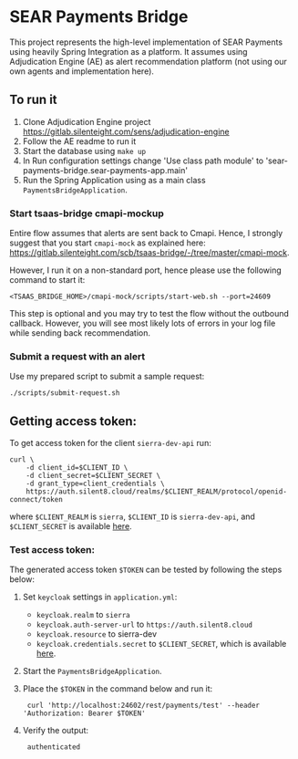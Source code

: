 # SEAR Payments Bridge

This project represents the high-level implementation of SEAR Payments using heavily Spring Integration as a platform. It assumes using Adjudication Engine (AE) as alert recommendation platform (not using our own agents and implementation here).  

## To run it

1. Clone Adjudication Engine project https://gitlab.silenteight.com/sens/adjudication-engine
2. Follow the AE readme to run it
3. Start the database using `make up`
4. In Run configuration settings change 'Use class path module' to 'sear-payments-bridge.sear-payments-app.main'
5. Run the Spring Application using as a main class `PaymentsBridgeApplication`.

### Start tsaas-bridge cmapi-mockup

Entire flow assumes that alerts are sent back to Cmapi. Hence, I strongly suggest that you start `cmapi-mock` as explained here: https://gitlab.silenteight.com/scb/tsaas-bridge/-/tree/master/cmapi-mock.

However, I run it on a non-standard port, hence please use the following command to start it:

```
<TSAAS_BRIDGE_HOME>/cmapi-mock/scripts/start-web.sh --port=24609
```

This step is optional and you may try to test the flow without the outbound callback. However, you will see most likely lots of errors in your log file while sending back recommendation.

### Submit a request with an alert

Use my prepared script to submit a sample request:

```
./scripts/submit-request.sh
```

## Getting access token:
To get access token for the client `sierra-dev-api` run: 

    curl \
        -d client_id=$CLIENT_ID \
        -d client_secret=$CLIENT_SECRET \
        -d grant_type=client_credentials \
        https://auth.silent8.cloud/realms/$CLIENT_REALM/protocol/openid-connect/token

where `$CLIENT_REALM` is `sierra`, `$CLIENT_ID` is `sierra-dev-api`, and `$CLIENT_SECRET` is available [here](https://auth.silent8.cloud/admin/master/console/#/realms/sierra/clients/1e5bb2aa-d17b-4746-8e24-fd3bb21d1259/credentials).

### Test access token:
The generated access token `$TOKEN` can be tested by following the steps below:

1. Set `keycloak` settings in `application.yml`: 
    - `keycloak.realm` to `sierra`
    - `keycloak.auth-server-url` to `https://auth.silent8.cloud`
    - `keycloak.resource` to sierra-dev
    - `keycloak.credentials.secret` to `$CLIENT_SECRET`, which is available [here](https://auth.silent8.cloud/admin/master/console/#/realms/sierra/clients/1e5bb2aa-d17b-4746-8e24-fd3bb21d1259/credentials).
1. Start the `PaymentsBridgeApplication`.
1. Place the `$TOKEN` in the command below and run it:

        curl 'http://localhost:24602/rest/payments/test' --header 'Authorization: Bearer $TOKEN'

1. Verify the output:
    
        authenticated
